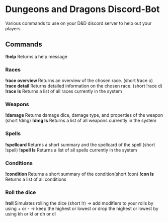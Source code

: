 # Dungeons and Dragons Discord-Bot
Various commands to use on your D&D discord server to help out your players

## Commands
__!help__  Returns a help message

### Races
__!race overview <race>__ Returns an overview of the chosen race. (short !race o)
__!race detail <race>__ Returns detailed information on the chosen race. (short !race d)
__!race ls__ Returns a list of all races currently in the system

### Weapons
__!damage <weapon>__  Returns damage dice, damage type, and properties of the weapon (short !dmg)
__!dmg ls__ Returns a list of all weapons currently in the system

### Spells
__!spellcard <spell>__ Returns a short summary and the spellcard of the spell (short !spell)
__!spell ls__ Returns a list of all spells currently in the system

### Conditions
__!condition <condition>__ Returns a short summary of the condition(short !con)
__!con ls__  Returns a list of all conditions

### Roll the dice
__!roll <xdx>__ Simulates rolling the dice (short !r)
 -> add modifiers to your rolls by using + or -
 -> keep the highest or lowest or drop the highest or lowest by using kh<number> or kl<number> or dh<number> or dl<number>
